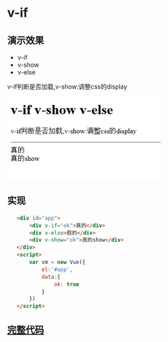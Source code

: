 # v-if

## 演示效果

* v-if  
* v-show 
* v-else 

 v-if判断是否加载,v-show:调整css的display

 ![](./assets/2018-08-04-16-26-03.png)

 
 ## 实现
 ```html
    <div id="app">
        <div v-if="ok">真的</div>
        <div v-else>假的</div>
        <div v-show="ok">真的show</div>
    </div>
    <script>
        var vm = new Vue({
            el:'#app',
            data:{
                ok: true
            }
        })    
    </script>
 ```
 
 ## [完整代码](v-if.html)
